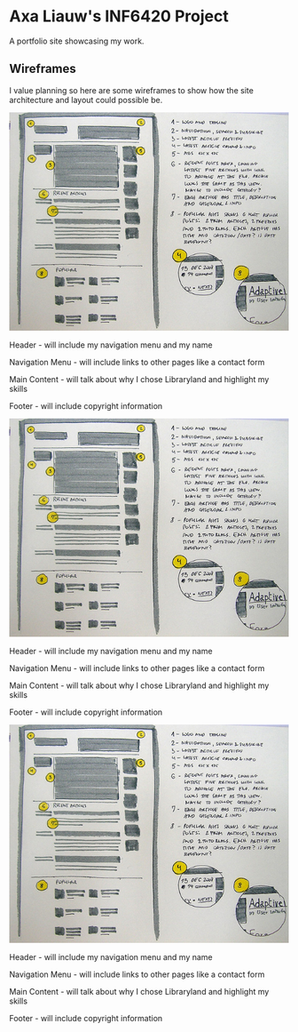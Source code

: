 # Axa Liauw's INF6420 Project

A portfolio site showcasing my work.

## Wireframes

I value planning so here are some wireframes to show how the site architecture and layout could possible be.

![Wireframe of Landing Page](wireframes/wireframe-example.jpeg)

Header - will include my navigation menu and my name

Navigation Menu - will include links to other pages like a contact form

Main Content - will talk about why I chose Libraryland and highlight my skills

Footer - will include copyright information


![Wireframe of Landing Page](wireframes/wireframe-example.jpeg)

Header - will include my navigation menu and my name

Navigation Menu - will include links to other pages like a contact form

Main Content - will talk about why I chose Libraryland and highlight my skills

Footer - will include copyright information


![Wireframe of Landing Page](wireframes/wireframe-example.jpeg)

Header - will include my navigation menu and my name

Navigation Menu - will include links to other pages like a contact form

Main Content - will talk about why I chose Libraryland and highlight my skills

Footer - will include copyright information
